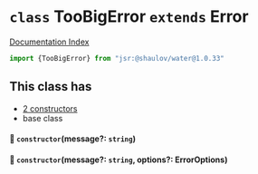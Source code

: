 # `class` TooBigError `extends` Error

[Documentation Index](../README.md)

```ts
import {TooBigError} from "jsr:@shaulov/water@1.0.33"
```

## This class has

- [2 constructors](#-constructormessage-string)
- base class


#### 🔧 `constructor`(message?: `string`)



#### 🔧 `constructor`(message?: `string`, options?: ErrorOptions)



